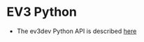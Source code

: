 # EV3 Python

* The ev3dev Python API is described [here](http://ev3dev-lang-python.readthedocs.io/en/latest/)